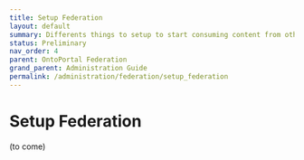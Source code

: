 ```yaml
---
title: Setup Federation
layout: default
summary: Differents things to setup to start consuming content from other portals
status: Preliminary
nav_order: 4
parent: OntoPortal Federation
grand_parent: Administration Guide
permalink: /administration/federation/setup_federation
---
```


# Setup Federation

(to come)